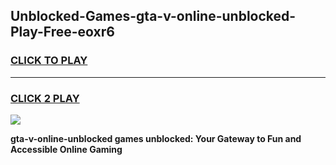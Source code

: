 
## Unblocked-Games-gta-v-online-unblocked-Play-Free-eoxr6
<h3>
<a href="https://premium76.site?title=gta-v-online-unblocked&ref=18A1">CLICK TO PLAY</a></h3>
<hr>

<h3>
<a href="https://premium76.site?title=gta-v-online-unblocked&ref=18A1">CLICK 2 PLAY</a>
  
</h3>

<a href="https://premium76.site?title=gta-v-online-unblocked&ref=18A1"><img src="https://clearcache.store/games.png"></a>


**gta-v-online-unblocked games unblocked: Your Gateway to Fun and Accessible Online Gaming**

